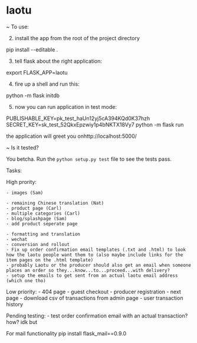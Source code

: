 # laotu

~ To use:

2. install the app from the root of the project directory

pip install --editable .

3. tell flask about the right application:

export FLASK_APP=laotu

4. fire up a shell and run this:

python -m flask initdb

5. now you can run application in test mode:

PUBLISHABLE_KEY=pk_test_haUn12yj5cA394KQd0K37hzh SECRET_KEY=sk_test_52QkxEpzwiy1p4bNKTX18Vy7 python -m flask run

the application will greet you onhttp://localhost:5000/

~ Is it tested?

You betcha.  Run the `python setup.py test` file to
see the tests pass.



Tasks:


High prority:

    - images (Sam)

    - remaining Chinese translation (Nat)
    - product page (Carl)
    - multiple categories (Carl)
    - blog/splashpage (Sam)
    - add product seperate page 
    
    - formatting and translation
    - wechat
    - conversion and rollout
    - Fix up order confirmation email templates (.txt and .html) to look how the laotu people want them to (also maybe include links for the item pages on the .html template)
    - probably Laotu or the producer should also get an email when someone places an order so they...know...to...proceed...with delivery?
    - setup the emails to get sent from an actual laotu email address (which one tho)


Low priority:
    - 404 page
    - guest checkout
    - producer registration
    - next page 
    - download csv of transactions from admin page 
    - user transaction history 

Pending testing:
    - test order confirmation email with an actual transaction? how? idk but

For mail functionality pip install flask_mail==0.9.0 


